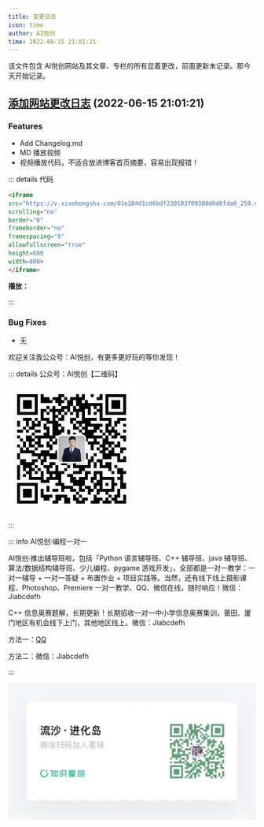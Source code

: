 ```yaml
---
title: 变更日志
icon: time
author: AI悦创
time: 2022-06-15 21:01:21
---
```


该文件包含 AI悦创网站及其文章、专栏的所有显着更改，前面更新未记录。那今天开始记录。

## [添加网站更改日志](/changelog.md) (2022-06-15 21:01:21)

###  Features

- Add Changelog.md
- MD 播放视频
- 视频播放代码，不适合放进博客首页摘要，容易出现报错！

::: details 代码

```html
<iframe 
src="https://v.xiaohongshu.com/01e284d1cd6bdf230183700380d6d6fda0_259.mp4?sign=2a88f9e24468c75ffb69817190a64f29&t=62ab5380" 
scrolling="no" 
border="0" 
frameborder="no" 
framespacing="0" 
allowfullscreen="true" 
height=600 
width=800> 
</iframe>
```

**播放：**


:::

### Bug Fixes

- 无



欢迎关注我公众号：AI悦创，有更多更好玩的等你发现！

::: details 公众号：AI悦创【二维码】

![](/gzh.jpg)

:::

::: info AI悦创·编程一对一

AI悦创·推出辅导班啦，包括「Python 语言辅导班、C++ 辅导班、java 辅导班、算法/数据结构辅导班、少儿编程、pygame 游戏开发」，全部都是一对一教学：一对一辅导 + 一对一答疑 + 布置作业 + 项目实践等。当然，还有线下线上摄影课程、Photoshop、Premiere 一对一教学、QQ、微信在线，随时响应！微信：Jiabcdefh

C++ 信息奥赛题解，长期更新！长期招收一对一中小学信息奥赛集训，莆田、厦门地区有机会线下上门，其他地区线上。微信：Jiabcdefh

方法一：[QQ](http://wpa.qq.com/msgrd?v=3&uin=1432803776&site=qq&menu=yes)

方法二：微信：Jiabcdefh

:::

![](/zsxq.jpg)

